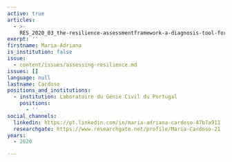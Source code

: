 ```yaml
---
active: true
articles:
  - >-
    RES_2020_03_the-resilience-assessmentframework-a-diagnosis-tool-for-cities-and-strategic-sectors
exerpt: ''
firstname: Maria-Adriana
is_institution: false
issue:
  - content/issues/assessing-resilience.md
issues: []
language: null
lastname: Cardoso
positions_and_institutions:
  - institution: Laboratoire du Génie Civil du Portugal
    positions:
      - ''
social_channels:
  linkedin: https://pt.linkedin.com/in/maria-adriana-cardoso-47b7a911
  researchgate: https://www.researchgate.net/profile/Maria-Cardoso-21
years:
  - 2020

---
```

